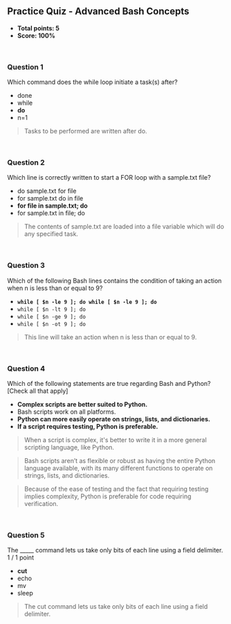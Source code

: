 ## Practice Quiz - Advanced Bash Concepts
* **Total points: 5**
* **Score: 100%**

<br>

### Question 1

Which command does the while loop initiate a task(s) after?

* done
* while
* **do**
* n=1

> Tasks to be performed are written after do.

<br>

### Question 2

Which line is correctly written to start a FOR loop with a sample.txt file?

* do sample.txt for file
* for sample.txt do in file
* **for file in sample.txt; do**
* for sample.txt in file; do

> The contents of sample.txt are loaded into a file variable which will do any specified task.

<br>

### Question 3

Which of the following Bash lines contains the condition of taking an action when n is less than or equal to 9?
* **`while [ $n -le 9 ]; do while [ $n -le 9 ]; do`**
* `while [ $n -lt 9 ]; do`
* `while [ $n -ge 9 ]; do`
* `while [ $n -ot 9 ]; do`

> This line will take an action when n is less than or equal to 9.

<br>

### Question 4

Which of the following statements are true regarding Bash and Python? [Check all that apply]

* **Complex scripts are better suited to Python.**
* Bash scripts work on all platforms.
* **Python can more easily operate on strings, lists, and dictionaries.**
* **If a script requires testing, Python is preferable.**

> When a script is complex, it's better to write it in a more general scripting language, like Python.

> Bash scripts aren’t as flexible or robust as having the entire Python language available, with its many different functions to operate on strings, lists, and dictionaries.

> Because of the ease of testing and the fact that requiring testing implies complexity, Python is preferable for code requiring verification.

<br>

### Question 5

The _____ command lets us take only bits of each line using a field delimiter.
1 / 1 point

* **cut**
* echo
* mv
* sleep

> The cut command lets us take only bits of each line using a field delimiter.